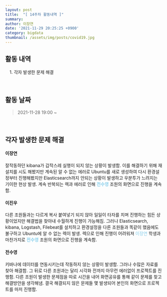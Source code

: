 ```yaml
---
layout: post
title:  "[ 14주차 활동내역 ]"
summary:
author: 이장연
date: '2021-11-29 20:25:25 +0900'
category: bigdata
thumbnail: /assets/img/posts/covid19.jpg
---
```

## **활동 내역**

　1. 각자 발생한 문제 해결

　

## **활동 날짜** 

 > 2021-11-28 19:00 ~ 

　

## **각자 발생한 문제 해결** ##

#### **이장연**

  잘작동하던 kibana가 갑작스레 실행이 되지 않는 상황이 발생함. 이를 해결하기 위해 재설치를 시도 해봤지만 계속된 알 수 없는 에러로 Ubuntu를 새로 생성하여 
  다시 환경설정부터 진행해봤지만 Elasticsearch까지 안되는 상황이 발생하고 우분투가 느려지는 기이한 현상 발생. 계속 반복되는 렉과 에러로 인해 
  <span style="color:skyblue">**전수영** </span> 조원의 화면으로 진행을 계속함.


#### **이진우**

  다른 조원들과는 다르게 복사 붙여넣기 되지 않아 일일이 타자를 치며 진행하는 힘든 상황이었지만 해결법을 찾아내 수월하게 진행이 가능해짐. 그러나
  Elasticsearch, kibana, Logstash, Filebeat를 설치하고 환경설정을 다른 조원들과 똑같이 했음에도 불구하고 Ubuntu에 알 수 없는 렉이 발생. 렉으로 인해 진행이 어려워져
  <span style="color:skyblue">이장연</span> 학생과 마찬가지로 <span style="color:skyblue">**전수영** </span> 조원의 화면으로 진행을 계속함.


#### **전수영**

  키바나에 데이터를 연동시키는데 작동하지 않는 상황이 발생함. 그러나 수많은 자료를 찾아 해결함. 그 뒤로 다른 조원과는 달리 시각화 전까지 아무런 에러없이
  프로젝트를 진행함. 다른 조원이 발생한 문제점을 따로 시간을 내어 화면공유를 통해 같이 문제를 찾고 해결방안을 생각해냄. 결국 해결되지 않은 문제들 몇 발생되어 
  본인의 화면으로 프로젝트를 마저 진행함.


 

 
